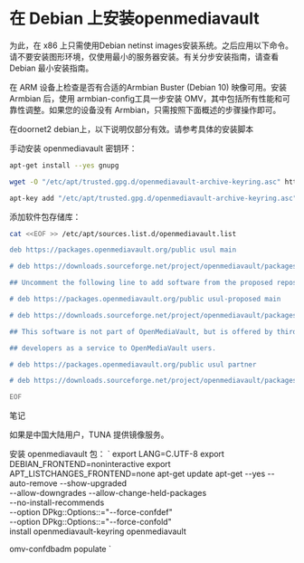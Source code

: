 # 在 Debian 上安装openmediavault

为此，在 x86 上只需使用Debian netinst images安装系统。之后应用以下命令。请不要安装图形环境，仅使用最小的服务器安装。有关分步安装指南，请查看 Debian 最小安装指南。

在 ARM 设备上检查是否有合适的Armbian Buster (Debian 10) 映像可用。安装 Armbian 后，使用 armbian-config工具一步安装 OMV，其中包括所有性能和可靠性调整。如果您的设备没有 Armbian，只需按照下面概述的步骤操作即可。

在doornet2 debian上，以下说明仅部分有效。请参考具体的安装脚本

手动安装 openmediavault 密钥环：
```bash
apt-get install --yes gnupg

wget -O "/etc/apt/trusted.gpg.d/openmediavault-archive-keyring.asc" https://packages.openmediavault.org/public/archive.key

apt-key add "/etc/apt/trusted.gpg.d/openmediavault-archive-keyring.asc"

```

添加软件包存储库：

```bash
cat <<EOF >> /etc/apt/sources.list.d/openmediavault.list

deb https://packages.openmediavault.org/public usul main

# deb https://downloads.sourceforge.net/project/openmediavault/packages usul main

## Uncomment the following line to add software from the proposed repository.

# deb https://packages.openmediavault.org/public usul-proposed main

# deb https://downloads.sourceforge.net/project/openmediavault/packages usul-proposed main

## This software is not part of OpenMediaVault, but is offered by third-party

## developers as a service to OpenMediaVault users.

# deb https://packages.openmediavault.org/public usul partner

# deb https://downloads.sourceforge.net/project/openmediavault/packages usul partner

EOF
```

笔记

如果是中国大陆用户，TUNA 提供镜像服务。

安装 openmediavault 包：
`
export LANG=C.UTF-8
export DEBIAN_FRONTEND=noninteractive
export APT_LISTCHANGES_FRONTEND=none
apt-get update
apt-get --yes --auto-remove --show-upgraded \
    --allow-downgrades --allow-change-held-packages \
    --no-install-recommends \
    --option DPkg::Options::="--force-confdef" \
    --option DPkg::Options::="--force-confold" \
    install openmediavault-keyring openmediavault

omv-confdbadm populate
`
